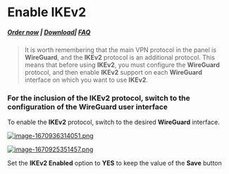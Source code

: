 # Enable IKEv2

##### [Order now](https://panel.puqcloud.com/index.php?rp=/store/puqvpn) | [Download](https://download.puqcloud.com/cp/puqvpncp/)| [FAQ](https://faq.puqcloud.com)

>It is worth remembering that the main VPN protocol in the panel is **WireGuard**, and the **IKEv2** protocol is an additional protocol. This means that before using **IKEv2**, you must configure the **WireGuard** protocol, and then enable **IKEv2** support on each **WireGuard** interface on which you want to use **IKEv2**.

### For the inclusion of the **IKEv2** protocol, switch to the configuration of the **WireGuard** user interface

To enable the **IKEv2** protocol, switch to the desired **WireGuard** interface.

[![image-1670936314051.png](https://doc.puq.info/uploads/images/gallery/2022-12/scaled-1680-/image-1670936314051.png)](https://doc.puq.info/uploads/images/gallery/2022-12/image-1670936314051.png)

[![image-1670925351457.png](https://doc.puq.info/uploads/images/gallery/2022-12/scaled-1680-/image-1670925351457.png)](https://doc.puq.info/uploads/images/gallery/2022-12/image-1670925351457.png)

Set the **IKEv2 Enabled** option to **YES** to keep the value of the **Save** button
